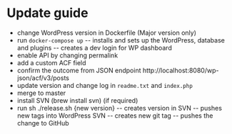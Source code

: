 # Update guide

- change WordPress version in Dockerfile (Major version only)
- run `docker-compose up`
  -- installs and sets up the WordPress, database and plugins
  -- creates a dev login for WP dashboard
- enable API by changing permalink
- add a custom ACF field
- confirm the outcome from JSON endpoint http://localhost:8080/wp-json/acf/v3/posts
- update version and change log in `readme.txt` and `index.php`
- merge to master
- install SVN (brew install svn) (if required)
- run sh ./release.sh {new version}
  -- creates version in SVN
  -- pushes new tags into WordPress SVN
  -- creates new git tag
  -- pushes the change to GitHub
